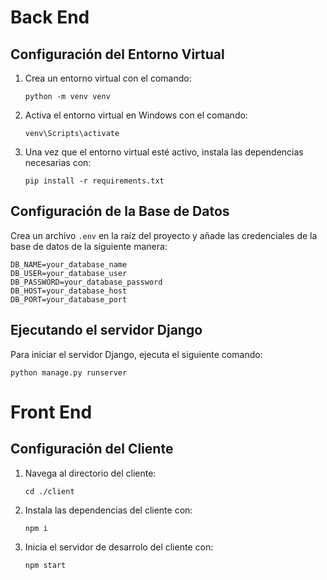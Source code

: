 # Back End
## Configuración del Entorno Virtual
1. Crea un entorno virtual con el comando:
   ```
   python -m venv venv
   ```

2. Activa el entorno virtual en Windows con el comando:     
    ```
    venv\Scripts\activate
    ```
3. Una vez que el entorno virtual esté activo, instala las dependencias necesarias con:
    ```
    pip install -r requirements.txt
    ```

## Configuración de la Base de Datos
Crea un archivo `.env` en la raíz del proyecto y añade las credenciales de la base de datos de la siguiente manera:
```
DB_NAME=your_database_name
DB_USER=your_database_user
DB_PASSWORD=your_database_password
DB_HOST=your_database_host
DB_PORT=your_database_port
```
## Ejecutando el servidor Django
Para iniciar el servidor Django, ejecuta el siguiente comando:
```
python manage.py runserver
```
# Front End
## Configuración del Cliente
1. Navega al directorio del cliente:
    ```
    cd ./client
    ```
2. Instala las dependencias del cliente con:
    ```
    npm i
    ```
3. Inicia el servidor de desarrolo del cliente con:
    ```
    npm start
    ```